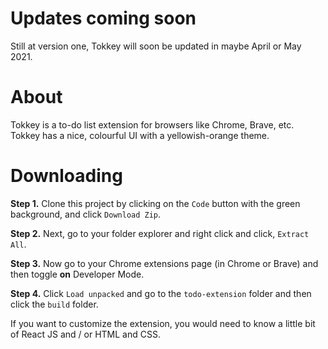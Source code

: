 # Updates coming soon
Still at version one, Tokkey will soon be updated in maybe April or May 2021.

# About
Tokkey is a to-do list extension for browsers like Chrome, Brave, etc. Tokkey has a nice, colourful UI with a yellowish-orange theme.


# Downloading

**Step 1.** Clone this project by clicking on the `Code` button with the green background, and click `Download Zip`.

**Step 2.** Next, go to your folder explorer and right click and click, `Extract All`.

**Step 3.** Now go to your Chrome extensions page (in Chrome or Brave) and then toggle **on** Developer Mode.

**Step 4.** Click `Load unpacked` and go to the `todo-extension` folder and then click the `build` folder.

If you want to customize the extension, you would need to know a little bit of React JS and / or HTML and CSS.
